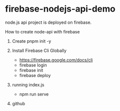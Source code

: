 # firebase-nodejs-api-demo
node.js api project is deployed on firebase.

How to create node-api with firebase
1. Create pnpm init -y 
1. Install Firebase Cli Globally
    - https://firebase.google.com/docs/cli
    - firebase login
    - firebase init
    - firebase deploy
2. running index.js
    - npm run serve

3. github
